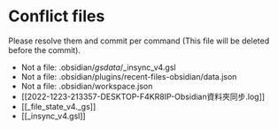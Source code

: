 # Conflict files
Please resolve them and commit per command (This file will be deleted before the commit).
- Not a file: .obsidian/_gsdata_/_insync_v4.gsl
- Not a file: .obsidian/plugins/recent-files-obsidian/data.json
- Not a file: .obsidian/workspace.json
- [[2022-1223-213357-DESKTOP-F4KR8IP-Obsidian資料夾同步.log]]
- [[_file_state_v4._gs]]
- [[_insync_v4.gsl]]